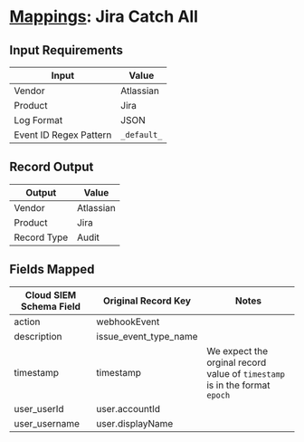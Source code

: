 # [Mappings](README.md): Jira Catch All

## Input Requirements

|Input|Value|
|-----|-----|
|Vendor|Atlassian|
|Product|Jira|
|Log Format|JSON|
|Event ID Regex Pattern|`_default_`|

## Record Output

|Output|Value|
|------|-----|
|Vendor|Atlassian|
|Product|Jira|
|Record Type|Audit|

## Fields Mapped

|Cloud SIEM Schema Field|Original Record Key|Notes|
|-----------------------|-------------------|-----|
|action|webhookEvent||
|description|issue_event_type_name||
|timestamp|timestamp|We expect the orginal record value of `timestamp` is in the format `epoch`|
|user_userId|user.accountId||
|user_username|user.displayName||

